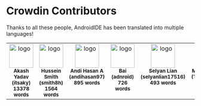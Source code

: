 # Crowdin Contributors

Thanks to all these people, AndroidIDE has been translated into multiple languages!

<!-- CROWDIN-CONTRIBUTORS-START -->
<table>
  <tr>
    <td style="text-align:center; vertical-align: top;">
      <a href="https://crowdin.com/profile/itsaky"><img alt="logo" style="width: 64px" src="https://crowdin-static.downloads.crowdin.com/avatar/15548591/medium/3c5f3139891eb92915fcf4c1e7ca120e.jpeg" /></a>
      <br />
      <sub><b>Akash Yadav (itsaky)</b></sub>
      <br />
      <sub><b>13378 words</b></sub>
    </td>
    <td style="text-align:center; vertical-align: top;">
      <a href="https://crowdin.com/profile/smith8h"><img alt="logo" style="width: 64px" src="https://crowdin-static.downloads.crowdin.com/avatar/15550455/medium/9c5a3d089c209487340abb35d74b5b7c.jpg" /></a>
      <br />
      <sub><b>Hussein Smith (smith8h)</b></sub>
      <br />
      <sub><b>1564 words</b></sub>
    </td>
    <td style="text-align:center; vertical-align: top;">
      <a href="https://crowdin.com/profile/andihasan97"><img alt="logo" style="width: 64px" src="https://crowdin-static.downloads.crowdin.com/avatar/15550047/medium/dd13b7a47f084fab31e4a75c939eaf82.jpeg" /></a>
      <br />
      <sub><b>Andi Hasan A (andihasan97)</b></sub>
      <br />
      <sub><b>895 words</b></sub>
    </td>
    <td style="text-align:center; vertical-align: top;">
      <a href="https://crowdin.com/profile/adnroid"><img alt="logo" style="width: 64px" src="https://crowdin-static.downloads.crowdin.com/avatar/15503338/medium/c21cc0623c3ff71d53cb1f1a6e5d7757.png" /></a>
      <br />
      <sub><b>Bai (adnroid)</b></sub>
      <br />
      <sub><b>726 words</b></sub>
    </td>
    <td style="text-align:center; vertical-align: top;">
      <a href="https://crowdin.com/profile/selyanlian17516"><img alt="logo" style="width: 64px" src="https://crowdin-static.downloads.crowdin.com/avatar/15547677/medium/f9e760635fee6bdc359732233aea790d.jpeg" /></a>
      <br />
      <sub><b>Selyan Lian (selyanlian17516)</b></sub>
      <br />
      <sub><b>493 words</b></sub>
    </td>
    <td style="text-align:center; vertical-align: top;">
      <a href="https://crowdin.com/profile/TheDonMarv"><img alt="logo" style="width: 64px" src="https://crowdin-static.downloads.crowdin.com/avatar/15549947/medium/7e2d0178f0ff00eba107fac474caa6a2.png" /></a>
      <br />
      <sub><b>Marvin Stelter (TheDonMarv)</b></sub>
      <br />
      <sub><b>227 words</b></sub>
    </td>
  </tr>
</table>
<!-- CROWDIN-CONTRIBUTORS-END -->
